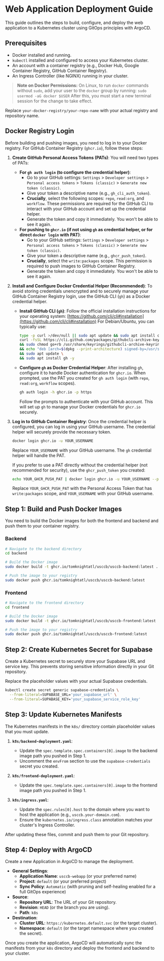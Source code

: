 # Web Application Deployment Guide

This guide outlines the steps to build, configure, and deploy the web application to a Kubernetes cluster using GitOps principles with ArgoCD.

## Prerequisites

- Docker installed and running.
- `kubectl` installed and configured to access your Kubernetes cluster.
- An account with a container registry (e.g., Docker Hub, Google Container Registry, GitHub Container Registry).
- An Ingress Controller (like NGINX) running in your cluster.

> **Note on Docker Permissions:** On Linux, to run `docker` commands without `sudo`, add your user to the `docker` group by running:
> `sudo usermod -aG docker $USER`
> After this, you must start a new terminal session for the change to take effect.

Replace `your-docker-registry/your-repo-name` with your actual registry and repository name.

## Docker Registry Login

Before building and pushing images, you need to log in to your Docker registry. For GitHub Container Registry (`ghcr.io`), follow these steps:

1.  **Create GitHub Personal Access Tokens (PATs)**:
You will need two types of PATs:
    *   **For `gh auth login` (to configure the credential helper)**:
        *   Go to your GitHub settings: `Settings` > `Developer settings` > `Personal access tokens` > `Tokens (classic)` > `Generate new token (classic)`.
        *   Give your token a descriptive name (e.g., `gh_cli_auth_token`).
        *   **Crucially**, select the following scopes: `repo`, `read:org`, and `workflow`. These permissions are required for the GitHub CLI to interact with your GitHub account and set up the credential helper.
        *   Generate the token and copy it immediately. You won't be able to see it again.
    *   **For pushing to `ghcr.io` (if not using `gh` as credential helper, or for direct `docker login` with PAT)**:
        *   Go to your GitHub settings: `Settings` > `Developer settings` > `Personal access tokens` > `Tokens (classic)` > `Generate new token (classic)`.
        *   Give your token a descriptive name (e.g., `ghcr_push_token`).
        *   **Crucially**, select the `write:packages` scope. This permission is required to push images to GitHub Container Registry.
        *   Generate the token and copy it immediately. You won't be able to see it again.

2.  **Install and Configure Docker Credential Helper (Recommended)**:
    To avoid storing credentials unencrypted and to securely manage your GitHub Container Registry login, use the GitHub CLI (`gh`) as a Docker credential helper.

    *   **Install GitHub CLI (`gh`)**:
        Follow the official installation instructions for your operating system: [https://github.com/cli/cli#installation](https://github.com/cli/cli#installation)
        For Debian/Ubuntu, you can typically use:
        ```sh
        type -p curl >/dev/null || sudo apt update && sudo apt install curl -y
        curl -fsSL https://cli.github.com/packages/githubcli-archive-keyring.gpg | sudo dd of=/usr/share/keyrings/githubcli-archive-keyring.gpg \
        && sudo chmod go+rb /usr/share/keyrings/githubcli-archive-keyring.gpg \
        && echo "deb [arch=$(dpkg --print-architecture) signed-by=/usr/share/keyrings/githubcli-archive-keyring.gpg] https://cli.github.com/packages stable main" | sudo tee /etc/apt/sources.list.d/github-cli.list > /dev/null \
        && sudo apt update \
        && sudo apt install gh -y
        ```
    *   **Configure `gh` as Docker Credential Helper**:
        After installing `gh`, configure it to handle Docker authentication for `ghcr.io`. When prompted, use the PAT you created for `gh auth login` (with `repo`, `read:org`, `workflow` scopes).
        ```sh
        gh auth login -h ghcr.io -p https
        ```
        Follow the prompts to authenticate with your GitHub account. This will set up `gh` to manage your Docker credentials for `ghcr.io` securely.

3.  **Log in to GitHub Container Registry**:
    Once the credential helper is configured, you can log in using your GitHub username. The credential helper will securely provide the necessary token.

    ```sh
    docker login ghcr.io -u YOUR_USERNAME
    ```
    Replace `YOUR_USERNAME` with your GitHub username. The `gh` credential helper will handle the PAT.

    If you prefer to use a PAT directly without the credential helper (not recommended for security), use the `ghcr_push_token` you created:
    ```sh
    echo YOUR_GHCR_PUSH_PAT | docker login ghcr.io -u YOUR_USERNAME --password-stdin
    ```
    Replace `YOUR_GHCR_PUSH_PAT` with the Personal Access Token that has `write:packages` scope, and `YOUR_USERNAME` with your GitHub username.


## Step 1: Build and Push Docker Images

You need to build the Docker images for both the frontend and backend and push them to your container registry.

### Backend

```sh
# Navigate to the backend directory
cd backend

# Build the Docker image
sudo docker build -t ghcr.io/tomknightatl/usccb/usccb-backend:latest .

# Push the image to your registry
sudo docker push ghcr.io/tomknightatl/usccb/usccb-backend:latest
```

### Frontend

```sh
# Navigate to the frontend directory
cd frontend

# Build the Docker image
sudo docker build -t ghcr.io/tomknightatl/usccb/usccb-frontend:latest .

# Push the image to your registry
sudo docker push ghcr.io/tomknightatl/usccb/usccb-frontend:latest
```

## Step 2: Create Kubernetes Secret for Supabase

Create a Kubernetes secret to securely store your Supabase URL and service key. This prevents storing sensitive information directly in your Git repository.

Replace the placeholder values with your actual Supabase credentials.

```sh
kubectl create secret generic supabase-credentials \
  --from-literal=SUPABASE_URL='your_supabase_url' \
  --from-literal=SUPABASE_KEY='your_supabase_service_role_key'
```

## Step 3: Update Kubernetes Manifests

The Kubernetes manifests in the `k8s/` directory contain placeholder values that you must update.

1.  **`k8s/backend-deployment.yaml`**:
    -   Update the `spec.template.spec.containers[0].image` to the backend image path you pushed in Step 1.
    -   Uncomment the `envFrom` section to use the `supabase-credentials` secret you created.

2.  **`k8s/frontend-deployment.yaml`**:
    -   Update the `spec.template.spec.containers[0].image` to the frontend image path you pushed in Step 1.

3.  **`k8s/ingress.yaml`**:
    -   Update the `spec.rules[0].host` to the domain where you want to host the application (e.g., `usccb.your-domain.com`).
    -   Ensure the `kubernetes.io/ingress.class` annotation matches your cluster's Ingress Controller.

After updating these files, commit and push them to your Git repository.

## Step 4: Deploy with ArgoCD

Create a new Application in ArgoCD to manage the deployment.

-   **General Settings**:
    -   **Application Name**: `usccb-webapp` (or your preferred name)
    -   **Project**: `default` (or your preferred project)
    -   **Sync Policy**: `Automatic` (with pruning and self-healing enabled for a full GitOps experience)
-   **Source**:
    -   **Repository URL**: The URL of your Git repository.
    -   **Revision**: `HEAD` (or the branch you are using).
    -   **Path**: `k8s`
-   **Destination**:
    -   **Cluster URL**: `https://kubernetes.default.svc` (or the target cluster).
    -   **Namespace**: `default` (or the target namespace where you created the secret).

Once you create the application, ArgoCD will automatically sync the manifests from your `k8s` directory and deploy the frontend and backend to your cluster.